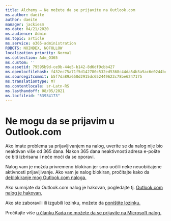 ```yaml
---
title: Alchemy – Ne možete da se prijavite na Outlook.com
ms.author: daeite
author: daeite
manager: jackiesm
ms.date: 04/21/2020
ms.audience: Admin
ms.topic: article
ms.service: o365-administration
ROBOTS: NOINDEX, NOFOLLOW
localization_priority: Normal
ms.collection: Adm_O365
ms.custom: ''
ms.assetid: 79595b9d-ce9b-44e5-b142-8d6df9cbb427
ms.openlocfilehash: f432ec75a71f5d142780c532ed5368c44da54b3a9ac6e0244b4a4a5127b0acff
ms.sourcegitcommit: b5f7da89a650d2915dc652449623c78be6247175
ms.translationtype: MT
ms.contentlocale: sr-Latn-RS
ms.lasthandoff: 08/05/2021
ms.locfileid: "53934173"
---
```

# <a name="cant-sign-in-to-outlookcom"></a>Ne mogu da se prijavim u Outlook.com

Ako imate problema sa prijavljivanjem na nalog, uverite se da nalog nije bio neaktivan više od 365 dana. Nakon 365 dana neaktivnosti adresa e-pošte će biti izbrisana i neće moći da se oporavi.
  
Nalog vam je možda privremeno blokiran jer smo uočili neke neuobičajene aktivnosti prijavljivanje. Ako vam je nalog blokiran, pročitajte kako da [deblokiranje mog Outlook.com naloga.](https://support.office.com/article/f4ad2701-d166-4d8b-8a6a-9af2a1f8a4c4.aspx) 
  
Ako sumnjate da Outlook.com nalog je hakovan, pogledajte tj. [Outlook.com nalog je hakovan.](https://support.office.com/article/35993ac5-ac2f-494e-aacb-5232dda453d8.aspx)
  
Ako ste zaboravili ili izgubili lozinku, možete da [poništite lozinku.](https://go.microsoft.com/fwlink/p/?LinkID=242804)
  
Pročitajte više [u članku Kada ne možete da se prijavite na Microsoft nalog.](https://go.microsoft.com/fwlink/p/?linkid=837479)
  

